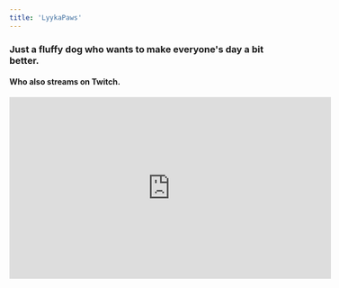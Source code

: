 ```yaml
---
title: 'LyykaPaws'
---
```


<h3>Just a fluffy dog who wants to make everyone's day a bit better.</h3>
<h4>Who also streams on Twitch.</h4>
<iframe src="https://player.twitch.tv/?channel=lyykapaws&parent=lyykapaws.com" frameborder="0" allowfullscreen="true" scrolling="no" height="322.5" width="572.44" muted="true"></iframe>